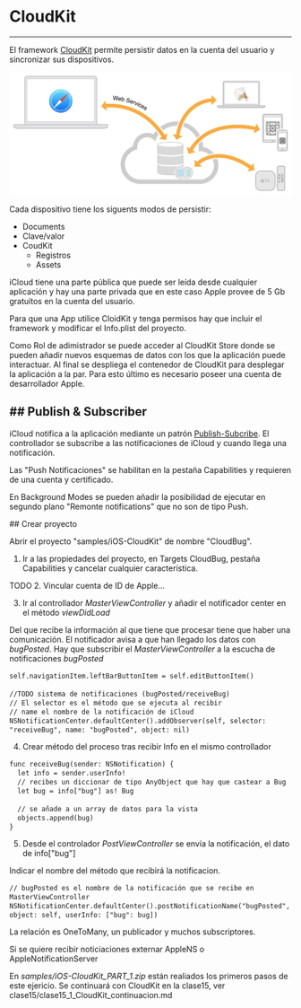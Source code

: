 # CloudKit
----------

El framework [CloudKit](https://developer.apple.com/library/ios/documentation/DataManagement/Conceptual/CloutKitWebServicesReference/Introduction/Introduction.html) permite persistir datos en la cuenta del usuario y sincronizar sus dispositivos.

![CloudKit Web Services](captions/day14/webservices_intro_2x.png)

Cada dispositivo tiene los siguents modos de persistir:
- Documents
- Clave/valor
- CoudKit
  - Registros
  - Assets

iCloud tiene una parte pública que puede ser leída desde cualquier aplicación y hay una parte privada que en este caso Apple provee de 5 Gb gratuítos en la cuenta del usuario.

Para que una App utilice CloidKit y tenga permisos hay que incluir el framework y modificar el Info.plist del proyecto.

Como Rol de adimistrador se puede acceder al CloudKit Store donde se pueden añadir nuevos esquemas de datos con los que la aplicación puede interactuar. Al final se despliega el contenedor de CloudKit para desplegar la aplicación a la par. Para esto último es necesario poseer una cuenta de desarrollador Apple.

## Publish & Subscriber
-----------------------

iCloud notifica a la aplicación mediante un patrón [Publish-Subcribe](https://en.wikipedia.org/wiki/Publish%E2%80%93subscribe_pattern). El controllador se subscribe a las notificaciones de iCloud y cuando llega una notificación.

Las "Push Notificaciones" se habilitan en la pestaña Capabilities y requieren de una cuenta y certificado.

En Background Modes se pueden añadir la posibilidad de ejecutar en segundo plano "Remonte notifications" que no son de tipo Push.

## Crear proyecto

Abrir el proyecto "samples/iOS-CloudKit" de nombre "CloudBug".

1. Ir a las propiedades del proyecto, en Targets CloudBug, pestaña Capabilities y cancelar cualquier característica.

TODO 2. Vincular cuenta de ID de Apple...

3. Ir al controllador _MasterViewController_ y añadir el notificador center en el método _viewDidLoad_

Del que recibe la información al que tiene que procesar tiene que haber una comunicación. El notificador avisa a que han llegado los datos con _bugPosted_. Hay que subscribir el _MasterViewController_ a la escucha de notificaciones _bugPosted_
```
self.navigationItem.leftBarButtonItem = self.editButtonItem()

//TODO sistema de notificaciones (bugPosted/receiveBug)
// El selector es el método que se ejecuta al recibir
// name el nombre de la notificación de iCloud
NSNotificationCenter.defaultCenter().addObserver(self, selector: "receiveBug", name: "bugPosted", object: nil)
```

4. Crear método del proceso tras recibir Info en el mismo controllador

```
func receiveBug(sender: NSNotification) {
  let info = sender.userInfo!
  // recibes un diccionar de tipo AnyObject que hay que castear a Bug
  let bug = info["bug"] as! Bug

  // se añade a un array de datos para la vista
  objects.append(bug)
}
```

5. Desde el controlador _PostViewController_ se envía la notificación, el dato de info["bug"]

Indicar el nombre del método que recibirá la notificacion.

```
// bugPosted es el nombre de la notificación que se recibe en MasterViewController
NSNotificationCenter.defaultCenter().postNotificationName("bugPosted", object: self, userInfo: ["bug": bug])
```
La relación es OneToMany, un publicador y muchos subscriptores.

Si se quiere recibir noticiaciones externar AppleNS o AppleNotificationServer

En _samples/iOS-CloudKit_PART_1.zip_ están realiados los primeros pasos de este ejericio. Se continuará con CloudKit en la clase15, ver clase15/clase15_1_CloudKit_continuacion.md
